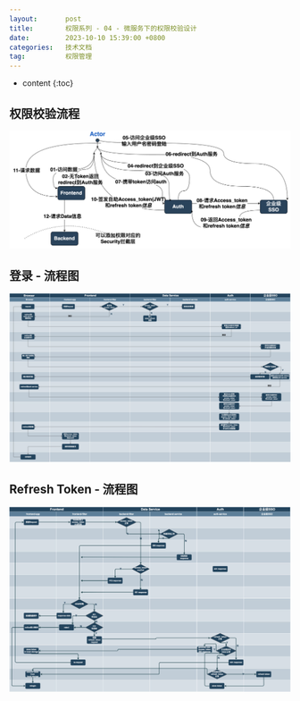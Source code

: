```yaml
---
layout:       post
title:        权限系列 - 04 - 微服务下的权限校验设计
date:         2023-10-10 15:39:00 +0800
categories:   技术文档
tag:          权限管理
---
```


* content
{:toc}


## 权限校验流程

![01-authentication-in-microservice.png](images/blog/architecture/authentication-in-microservice/01-authentication-in-microservice.png)


## 登录 - 流程图

![02-login.png](images/blog/architecture/authentication-in-microservice/02-login.png)


## Refresh Token - 流程图

![03-refresh-token.png](images/blog/architecture/authentication-in-microservice/03-refresh-token.png)

